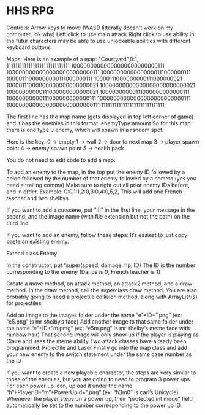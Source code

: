 # HHS RPG

Controls:
Arrow keys to move (WASD litterally doesn't work on my computer, idk why)
Left click to use main attack
Right click to use ability
In the futur characters may be able to use unlockable abilities with different keyboard buttons

Maps:
Here is an example of a map:
"Courtyard",0:1,
11111111111111111111111111111
10000000000000000000000000111
10300000000000000000000000111
10000000000000000111000000111
10000111000000000111000000111
10000111000000000111000000021
10000111000000000000000000021
10000000000000000000000000021
10000000000111000000000000021
10000000000111000000000000111
10000000000111000000000000111
10000000000000000000000000111
10000000000000000000000000111
11111111111111111111111111111

The first line has the map name (gets displayed in top left corner of game) and it has the enemies in this format:
enemyType:amount
So for this map there is one type 0 enemy, which will spawn in a random spot.

Here is the key:
0 -> empty
1 -> wall
2 -> door to next map
3 -> player spawn point
4 -> enemy spawn point
5 -> health pack

You do not need to edit code to add a map.

To add an enemy to the map, in the top put the enemy ID followed by a colon followed by the number of that enemy followed by a comma (yes you need a trailing comma)
Make sure to right out all prior enemy IDs before, and in order.
Example:
0:0,1:1,2:0,3:0,4:0,5,2,
This will add one French teacher and two shelbys

If you want to add a cutscene, put “!!!” in the first line, your message in the second, and the image name (with file extension but not the path) on the third line.

If you want to add an enemy, follow these steps:
It’s easiest to just copy paste an existing enemy.

Extend class Enemy

In the constructor, put “super(speed, damage, hp, ID)
The ID is the number corresponding to the enemy (Darius is 0, French teacher is 1)

Create a move method, an attack method, an attack2 method, and a draw method. In the draw method, call the superclass draw method.
You are also probably going to need a projectile collision method, along with ArrayList(s) for projectiles.

Add an image to the images folder under the name “e”+ID+”.png” (ex: “e5.png” is mr shelby’s face)
Add another image to that same folder under the name “e”+ID+”m.pmg” (ex: “e5m.png” is mr shelby’s meme face with rainbow hair)
That second image will only show up if the player is playing as Claire and uses the meme ability
Two attack classes have already been programmed: Projectile and Laser
Finally go into the map class and add your new enemy to the switch statement under the same case number as the ID

If you want to create a new playable character, the steps are very similar to those of the enemies, but you are going to need to program 3 power ups.
For each power up icon, upload it under the name “h”+PlayerID+“m”+PowerUpId+”.png” (ex: “h3m0” is carl’s Unicycle)
Whenever the player steps on a power up, their “protected int mode” field automatically be set to the number corresponding to the power up ID.
